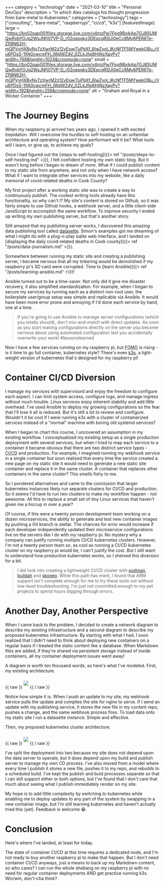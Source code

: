 +++
category = "technology"
date = "2021-03-10"
title = "Personal DevOps"
description = "In which Alex catalogs his thought progression from bare-metal to Kubernetes."
categories = ["technology"]
tags = ["consulting", "bare-metal", "raspberrypi", "ci/cd", "k3s"]
[featuredImage]
  large = "https://bn02pap001files.storage.live.com/y4mzPw7Fpg9BxjkAp7GJ85UMQwRvbYOJg2WsJNfj07VP-D_r02oepgkx3DEqcgRSUi0eCc8Mv6PER6Te-Zfl8N62H-mQPVyHXBvNy7zXwrM2z12vEswjTuPbXf_6IwZyoI_lKcNfTF5MYwekOBu_rVu6PDsS-1lfA0cwcmFH_lWdWZdV_0ZLkJfqj6HjNzXayPy?width=768&height=1024&cropmode=none"
  small = "https://bn02pap001files.storage.live.com/y4mzPw7Fpg9BxjkAp7GJ85UMQwRvbYOJg2WsJNfj07VP-D_r02oepgkx3DEqcgRSUi0eCc8Mv6PER6Te-Zfl8N62H-mQPVyHXBvNy7zXwrM2z12vEswjTuPbXf_6IwZyoI_lKcNfTF5MYwekOBu_rVu6PDsS-1lfA0cwcmFH_lWdWZdV_0ZLkJfqj6HjNzXayPy?width=192&height=256&cropmode=none"
  alt   = "Graham and Royal in a Wicker Container"
+++
# The Journey Begins

When my raspberry pi arrived two years ago, I opened it with excited trepidation. Will I overcome the hurdles to self-hosting on an unfamiliar architecture and operating system? How performant will it be? What tools will I learn, or give up, to achieve my goals?

Once I had figured out the [steps to self-hosting]({{< ref "/posts/steps-to-self-hosting.md" >}}), I felt confident hosting my own static blog. But it wasn't long before I began to dream of more. What if I could publish content to my static site from anywhere, and not only when I have network access? What if I want to integrate other services into my website, like a daily memorial of covid-related deaths in Cook County?

My first project after a working static site was to create a way to continuously publish. The coolest writing tools already have this functionality, so why can't I? My site's content is stored on Github, so it was fairly simple to use Github hooks, a webhook server, and a little client-side JavaScript to accomplish the same workflow. To improve security I ended up writing my own publishing server, but that's another story.

Still amazed that my publishing server works, I discovered this amazing data publishing tool called [datasette](https://github.com/simonw/datasette). Simon's examples got me dreaming of what I might do with a plug-n-play sqlite web interface, and I landed on [displaying the daily covid-related deaths in Cook county]({{< ref "/posts/data-journalism.md" >}}).

Somewhere between running my static site and creating a publishing server, I became nervous that all my tinkering would be demolished if my raspberry pi's SD card were corrupted. Time to [learn Ansible]({{< ref "/posts/learning-ansible.md" >}})!

Ansible turned out to be a time-saver. Not only did it give me disaster recovery, it also simplified standardization. For example, when I began to secure my services by running each as a distinct non-root user, the boilerplate user/group setup was simple and replicable via Ansible. It would have been more error prone and annoying if I'd done each service by hand, one at a time.

> If you're going to use Ansible to manage server configurations (which you totally should), don't mix-and-match with direct updates. As soon as you start making configurations directly on the server you become nervous about using automated configuration lest you accidentally overwrite your work! #lessonslearned

Now I have a few services running on my raspberry pi, but <acronym title="Fear Of Missing Out">FOMO</acronym> is rising - is it time to go full container, kubernetes style? There's even [k3s](https://k3s.io/), a light-weight version of kubernetes that's designed for my raspberry pi!

# Container CI/CD Diversion

I manage my services with supervisord and enjoy the freedom to configure each aspect. I can limit system access, configure logs, and manage ingress without much trouble. Linux services enjoy inherent stability and add little overhead. I've used Ansible to deploy my growing configurations so the fear that I'll lose it all is reduced. But it's still a lot to review and configure. Wouldn't it be cool if I were running k3s with a cluster of containerized services instead of a "normal" machine with boring old systemd services?

When I began to chart this course, I uncovered an assumption in my existing workflow. I conceptualized my existing setup as a single production deployment with several services, but when I tried to map each service to a container it became obvious that there are two distinct service types - <acronym title="Continuous Integration / Continuous Deployment">CI/CD</acronym> and production. For example, I imagined running my webhook service in a single container but soon realized that every time the service created a new page on my static site it would need to generate a new static site container and replace it in the same cluster. A container that replaces other containers in the same cluster? This smells fishy to me.

So I pondered alternatives and came to the conclusion that larger kubernetes instances likely run separate clusters for CI/CD and production. So it seems I'd have to run two clusters to make my workflow happen - not awesome. All this to replace a small set of tiny Linux services that haven't given me a hiccup in over a year?

Of course, if this were a twenty person development team working on a dozen microservices, the ability to generate and test new container images by pushing a Git branch is stellar. The chances for error would increase if each developer independently updated their microservice configurations live on the servers like I do with my raspberry pi. No mystery why a company can justify running multiple CI/CD kubernetes clusters. However, I'm not a twenty person team so, as cool as running a CI/CD kubernetes cluster on my raspberry pi would be, I can't justify the cost. But I still want to understand how production kubernetes works, so I shelved this diversion for a bit.

> I did look into creating a lightweight CI/CD cluster with [podman](https://podman.io/), [buildah](https://buildah.io/) and [skopeo](https://github.com/containers/skopeo). While this path has merit, I found that ARM support isn't complete enough for me to try these tools out without low-level troubleshooting. I'm just not committed enough to my pet projects to spend hours digging through errors.

# Another Day, Another Perspective

When I came back to the problem, I decided to create a network diagram to describe my existing infrastructure and a second diagram to describe my proposed kubernetes infrastructure. By starting with what I had, I soon realized that I didn't need to think about deploying new containers on a regular basis if I treated the static content like a database. When Markdown files are added, if they're shared via persistent storage instead of inside containers, all my container deployment issues went away!

A diagram is worth ten thousand words, so here's what I've modeled. First, my existing architecture.

{{ raw }}
<img style="background-color: white; padding: 10px 0;" src="../data/arch/bare-metal_deployment.svg" />
{{ / raw }}

Notice how simple it is. When I push an update to my site, my webhook service pulls the update and compiles the site for nginx to serve. If I send an update with my publishing service, it stores the new file in my content repo, pushes a change, and the same webhook process fires. To load data onto my static site I run a datasette instance. Simple and effective.

Then, my proposed kubernetes cluster architecture.

{{ raw }}
<img style="background-color: white; padding: 10px 0;" src="../data/arch/k3s_deployment.svg" />
{{ / raw }}

I've split the deployment into two because my site does not depend upon the data server to operate, but it does depend upon my build and publish server to manage my own CD process. I've also moved from a model where every time I publish it stores a new file, pushes it to my repo, and rebuilds to a scheduled build. I've kept the publish and buld processes separate so that I can still support either or both options, but I've found that I don't care that much about seeing what I publish immediately render on my site.

My hope is to add little complexity by switching to kubernetes while enabling me to deploy updates to any part of the system by swapping in a new container image, but I'm still learning kubernetes and haven't actually tried this (yet). Feedback is welcome 😁.

# Conclusion

Here's where I've landed, at least for today.

The state of container CI/CD at this time requires a dedicated node, and I'm not ready to buy another raspberry pi to make that happen. But I don't need container CI/CD anyways, just a means to back up my Markdown content, so who cares? I can run the whole shebang on my raspberry pi with no need for regular container deployments AND get practice running k3s. Win/win, don't-cha think?
